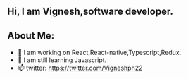
<!--
**VigneshHariharan/VigneshHariharan** is a ✨ _special_ ✨ repository because its `README.md` (this file) appears on your GitHub profile.
-->
## Hi, I am Vignesh,software developer.

## About Me:
- 🔭 I am working on React,React-native,Typescript,Redux.
- 🌱 I am still learning Javascript. 
- 📫 twitter: https://twitter.com/Vigneshph22


